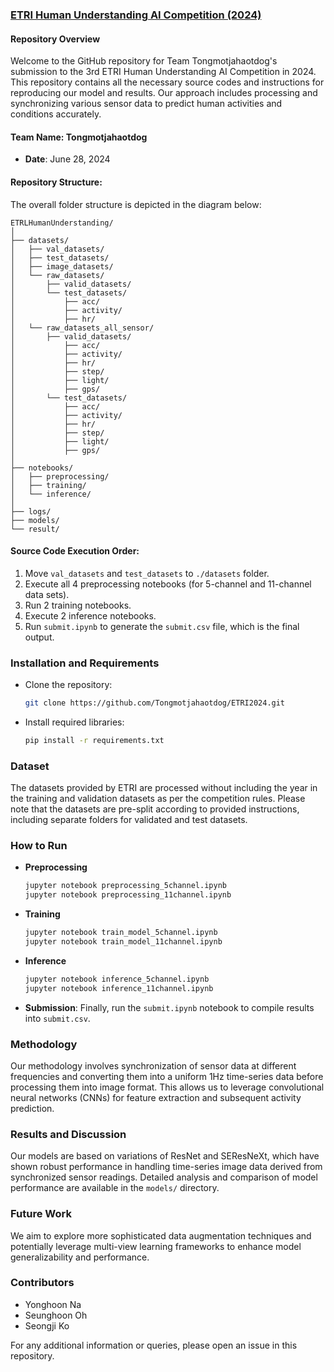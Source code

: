 ### [ETRI Human Understanding AI Competition (2024)](https://aifactory.space/task/2790/overview)

#### Repository Overview
Welcome to the GitHub repository for Team Tongmotjahaotdog's submission to the 3rd ETRI Human Understanding AI Competition in 2024. This repository contains all the necessary source codes and instructions for reproducing our model and results. Our approach includes processing and synchronizing various sensor data to predict human activities and conditions accurately.

#### Team Name: Tongmotjahaotdog
- **Date**: June 28, 2024

#### Repository Structure:
The overall folder structure is depicted in the diagram below:

```
ETRLHumanUnderstanding/
│
├── datasets/
│   ├── val_datasets/
│   ├── test_datasets/
│   ├── image_datasets/
│   └── raw_datasets/
│       ├── valid_datasets/
│       └── test_datasets/
│           ├── acc/
│           ├── activity/
│           ├── hr/
│   └── raw_datasets_all_sensor/
│       ├── valid_datasets/
│           ├── acc/
│           ├── activity/
│           ├── hr/
│           ├── step/
│           ├── light/
│           ├── gps/
│       └── test_datasets/
│           ├── acc/
│           ├── activity/
│           ├── hr/
│           ├── step/
│           ├── light/
│           ├── gps/
│
├── notebooks/
│   ├── preprocessing/
│   ├── training/
│   └── inference/
│
├── logs/
├── models/
└── result/
```

#### Source Code Execution Order:
1. Move `val_datasets` and `test_datasets` to `./datasets` folder.
2. Execute all 4 preprocessing notebooks (for 5-channel and 11-channel data sets).
3. Run 2 training notebooks.
4. Execute 2 inference notebooks.
5. Run `submit.ipynb` to generate the `submit.csv` file, which is the final output.

### Installation and Requirements
- Clone the repository:
  ```bash
  git clone https://github.com/Tongmotjahaotdog/ETRI2024.git
  ```
- Install required libraries:
  ```bash
  pip install -r requirements.txt
  ```

### Dataset
The datasets provided by ETRI are processed without including the year in the training and validation datasets as per the competition rules. Please note that the datasets are pre-split according to provided instructions, including separate folders for validated and test datasets.

### How to Run
- **Preprocessing**
  ```bash
  jupyter notebook preprocessing_5channel.ipynb
  jupyter notebook preprocessing_11channel.ipynb
  ```
- **Training**
  ```bash
  jupyter notebook train_model_5channel.ipynb
  jupyter notebook train_model_11channel.ipynb
  ```
- **Inference**
  ```bash
  jupyter notebook inference_5channel.ipynb
  jupyter notebook inference_11channel.ipynb
  ```
- **Submission**: Finally, run the `submit.ipynb` notebook to compile results into `submit.csv`.

### Methodology
Our methodology involves synchronization of sensor data at different frequencies and converting them into a uniform 1Hz time-series data before processing them into image format. This allows us to leverage convolutional neural networks (CNNs) for feature extraction and subsequent activity prediction.

### Results and Discussion
Our models are based on variations of ResNet and SEResNeXt, which have shown robust performance in handling time-series image data derived from synchronized sensor readings. Detailed analysis and comparison of model performance are available in the `models/` directory.

### Future Work
We aim to explore more sophisticated data augmentation techniques and potentially leverage multi-view learning frameworks to enhance model generalizability and performance.

### Contributors
- Yonghoon Na
- Seunghoon Oh
- Seongji Ko

For any additional information or queries, please open an issue in this repository.